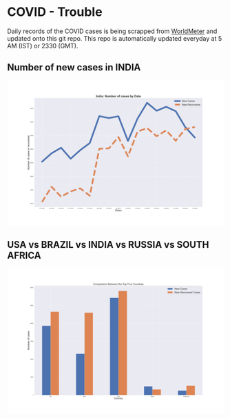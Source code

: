 # COVID - Trouble
Daily records of the COVID cases is being scrapped from [WorldMeter](https://www.worldometers.info/coronavirus/) and updated onto this git repo. This repo is automatically updated everyday at 5 AM (IST) or 2330 (GMT).

## Number of new cases in INDIA
![Line Plot India](Indiacases_line.png)


## USA vs BRAZIL vs INDIA vs RUSSIA vs SOUTH AFRICA
![Bar Plot top 5](Top_five.png)